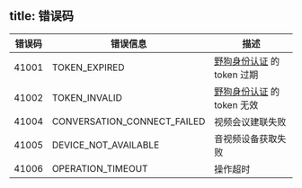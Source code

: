 
title: 错误码
---

| 错误码 | 错误信息                       | 描述                                                 |
| ----- | ----------------------------- | --------------------------------------------------- |
| 41001 | TOKEN_EXPIRED                 | [野狗身份认证](/auth/Web/index.html) 的 token 过期 |
| 41002 | TOKEN_INVALID                 | [野狗身份认证](/auth/Web/index.html) 的 token 无效 |
| 41004 | CONVERSATION_CONNECT_FAILED   | 视频会议建联失败                                  |
| 41005 | DEVICE_NOT_AVAILABLE          | 音视频设备获取失败                                     |
| 41006 | OPERATION_TIMEOUT             | 操作超时                                              |